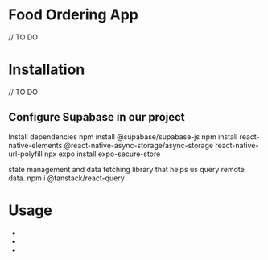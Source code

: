 # Food Ordering App

// TO DO

# Installation
 // TO DO

## Configure Supabase in our project
Install dependencies
npm install @supabase/supabase-js
npm install react-native-elements @react-native-async-storage/async-storage react-native-url-polyfill
npx expo install expo-secure-store

state management and data fetching library that helps us query remote data.
npm i @tanstack/react-query

# Usage
-
-
-

